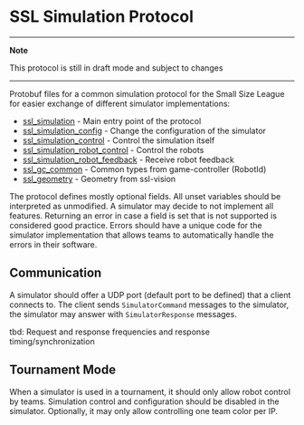 # SSL Simulation Protocol

---
**Note**

This protocol is still in draft mode and subject to changes

---

Protobuf files for a common simulation protocol for the Small Size League for easier exchange of different
simulator implementations:

* [ssl_simulation](./ssl_simulation.proto) - Main entry point of the protocol
* [ssl_simulation_config](./ssl_simulation_config.proto) - Change the configuration of the simulator
* [ssl_simulation_control](./ssl_simulation_control.proto) - Control the simulation itself
* [ssl_simulation_robot_control](./ssl_simulation_robot_control.proto) - Control the robots
* [ssl_simulation_robot_feedback](./ssl_simulation_robot_feedback.proto) - Receive robot feedback
* [ssl_gc_common](./ssl_gc_common.proto) - Common types from game-controller (RobotId) 
* [ssl_geometry](./ssl_geometry.proto) - Geometry from ssl-vision

The protocol defines mostly optional fields. All unset variables should be interpreted as unmodified.
A simulator may decide to not implement all features. Returning an error in case a field is set that is not
supported is considered good practice.
Errors should have a unique code for the simulator implementation that allows teams to automatically handle the
errors in their software.

## Communication

A simulator should offer a UDP port (default port to be defined) that a client connects to.
The client sends `SimulatorCommand` messages to the simulator, the simulator may answer with `SimulatorResponse` messages.

tbd: Request and response frequencies and response timing/synchronization

## Tournament Mode

When a simulator is used in a tournament, it should only allow robot control by teams.
Simulation control and configuration should be disabled in the simulator.
Optionally, it may only allow controlling one team color per IP.
